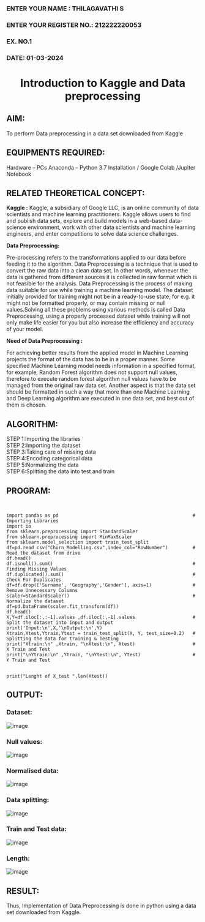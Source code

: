 <H3>ENTER YOUR NAME : THILAGAVATHI S</H3>
<H3>ENTER YOUR REGISTER NO.: 212222220053</H3>
<H3>EX. NO.1</H3>
<H3>DATE: 01-03-2024 </H3>
<H1 ALIGN =CENTER> Introduction to Kaggle and Data preprocessing</H1>

## AIM:
To perform Data preprocessing in a data set downloaded from Kaggle

## EQUIPMENTS REQUIRED:
Hardware – PCs
Anaconda – Python 3.7 Installation / Google Colab /Jupiter Notebook

## RELATED THEORETICAL CONCEPT:
**Kaggle :**
Kaggle, a subsidiary of Google LLC, is an online community of data scientists and machine learning practitioners. Kaggle allows users to find and publish data sets, explore and build models in a web-based data-science environment, work with other data scientists and machine learning engineers, and enter competitions to solve data science challenges.

**Data Preprocessing:**

Pre-processing refers to the transformations applied to our data before feeding it to the algorithm. Data Preprocessing is a technique that is used to convert the raw data into a clean data set. In other words, whenever the data is gathered from different sources it is collected in raw format which is not feasible for the analysis.
Data Preprocessing is the process of making data suitable for use while training a machine learning model. The dataset initially provided for training might not be in a ready-to-use state, for e.g. it might not be formatted properly, or may contain missing or null values.Solving all these problems using various methods is called Data Preprocessing, using a properly processed dataset while training will not only make life easier for you but also increase the efficiency and accuracy of your model.

**Need of Data Preprocessing :**

For achieving better results from the applied model in Machine Learning projects the format of the data has to be in a proper manner. Some specified Machine Learning model needs information in a specified format, for example, Random Forest algorithm does not support null values, therefore to execute random forest algorithm null values have to be managed from the original raw data set.
Another aspect is that the data set should be formatted in such a way that more than one Machine Learning and Deep Learning algorithm are executed in one data set, and best out of them is chosen.


## ALGORITHM:
STEP 1:Importing the libraries<BR>
STEP 2:Importing the dataset<BR>
STEP 3:Taking care of missing data<BR>
STEP 4:Encoding categorical data<BR>
STEP 5:Normalizing the data<BR>
STEP 6:Splitting the data into test and train<BR>

##  PROGRAM:
```


import pandas as pd                                                 # Importing Libraries
import io
from sklearn.preprocessing import StandardScaler
from sklearn.preprocessing import MinMaxScaler
from sklearn.model_selection import train_test_split
df=pd.read_csv("Churn_Modelling.csv",index_col="RowNumber")         # Read the dataset from drive
df.head()
df.isnull().sum()                                                   # Finding Missing Values
df.duplicated().sum()                                               # Check For Duplicates
df=df.drop(['Surname', 'Geography','Gender'], axis=1)               # Remove Unnecessary Columns
scaler=StandardScaler()                                             # Normalize the dataset
df=pd.DataFrame(scaler.fit_transform(df))
df.head()
X,Y=df.iloc[:,:-1].values ,df.iloc[:,-1].values                     # Split the dataset into input and output
print('Input:\n',X,'\nOutput:\n',Y) 
Xtrain,Xtest,Ytrain,Ytest = train_test_split(X, Y, test_size=0.2)   # Splitting the data for training & Testing
print("Xtrain:\n" ,Xtrain, "\nXtest:\n", Xtest)                     # X Train and Test
print("\nYtrain:\n" ,Ytrain, "\nYtest:\n", Ytest)                   # Y Train and Test


print("Lenght of X_test ",len(Xtest))
```

## OUTPUT:
### Dataset:
![image](https://github.com/poojaanbu0/Ex-1-NN/assets/119390329/a7af9530-258a-46f6-9076-bc03473b87bd)

### Null values:
![image](https://github.com/poojaanbu0/Ex-1-NN/assets/119390329/ebd54c00-2d18-4768-b2bf-25b8ab4af5ad)

### Normalised data:
![image](https://github.com/poojaanbu0/Ex-1-NN/assets/119390329/ba903eca-dd96-4106-80b5-8ceab9344312)

### Data splitting:
![image](https://github.com/poojaanbu0/Ex-1-NN/assets/119390329/f0e89ce0-8674-4008-9208-13ab68e4a5f1)

### Train and Test data:
![image](https://github.com/poojaanbu0/Ex-1-NN/assets/119390329/e9eff234-81da-45f1-a103-0f93c043954b)

### Length:
![image](https://github.com/poojaanbu0/Ex-1-NN/assets/119390329/7420e8f0-8172-47d5-ab7c-b7b52a8a6f42)


## RESULT:
Thus, Implementation of Data Preprocessing is done in python  using a data set downloaded from Kaggle.


